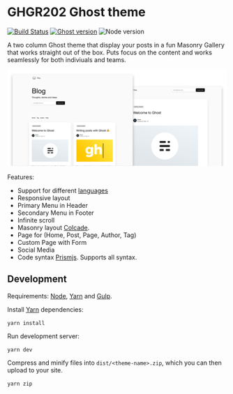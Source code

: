 # GHGR202 Ghost theme
[![Build Status](http://img.shields.io/travis/Kikobeats/uno-zen/master.svg?style=flat-square)](https://travis-ci.org/Kikobeats/uno-zen)
[![Ghost version](https://img.shields.io/badge/Ghost-3.x-brightgreen.svg)](https://github.com/TryGhost/Ghost)
![Node version](https://img.shields.io/node/v/uno-zen.svg?style=flat-square)

A two column Ghost theme that display your posts in a fun Masonry Gallery that works straight out of the box.
Puts focus on the content and works seamlessly for both indiviuals and teams.

![ghsc201 theme for ghost](./screenshot.png)

Features:
- Support for different [languages](http://themes.ghost.org/docs/i18n#section-how-to-add-any-language)
- Responsive layout
- Primary Menu in Header
- Secondary Menu in Footer
- Infinite scroll
- Masonry layout [Colcade](https://github.com/desandro/colcade).
- Page for (Home, Post, Page, Author, Tag)
- Custom Page with Form
- Social Media
- Code syntax [Prismjs](http://prismjs.com/index.html#languages-list). Supports all syntax.

## Development

Requirements: [Node](https://nodejs.org/), [Yarn](https://yarnpkg.com/) and [Gulp](https://gulpjs.com).

Install [Yarn](https://classic.yarnpkg.com/en/docs/cli/install/) dependencies:

	yarn install

Run development server:

	yarn dev

Compress and minify files into `dist/<theme-name>.zip`, which you can then upload to your site.

	yarn zip
